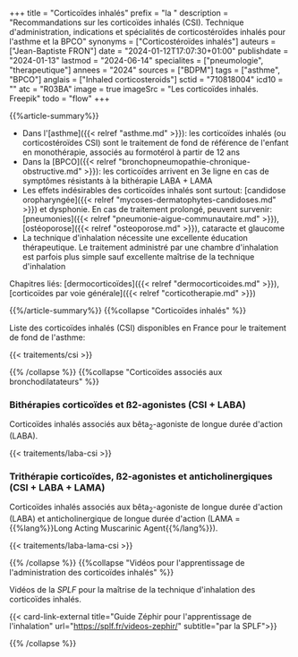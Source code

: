 +++
title = "Corticoïdes inhalés"
prefix = "la "
description = "Recommandations sur les corticoïdes inhalés (CSI). Technique d'administration, indications et spécialités de corticostéroïdes inhalés pour l'asthme et la BPCO"
synonyms = ["Corticostéroïdes inhalés"]
auteurs = ["Jean-Baptiste FRON"]
date = "2024-01-12T17:07:30+01:00"
publishdate = "2024-01-13"
lastmod = "2024-06-14"
specialites = ["pneumologie", "therapeutique"]
annees = "2024"
sources = ["BDPM"]
tags = ["asthme", "BPCO"]
anglais = ["Inhaled corticosteroids"]
sctid = "710818004"
icd10 = ""
atc = "R03BA"
image = true
imageSrc = "Les corticoïdes inhalés. Freepik"
todo = "flow"
+++

{{%article-summary%}}

- Dans l'[asthme]({{< relref "asthme.md" >}}): les corticoïdes inhalés (ou corticostéroïdes CSI) sont le traitement de fond de référence de l'enfant en monothérapie, associés au formotérol à partir de 12 ans
- Dans la [BPCO]({{< relref "bronchopneumopathie-chronique-obstructive.md" >}}): les corticoïdes arrivent en 3e ligne en cas de symptômes résistants à la bithérapie LABA + LAMA
- Les effets indésirables des corticoïdes inhalés sont surtout: [candidose oropharyngée]({{< relref "mycoses-dermatophytes-candidoses.md" >}}) et dysphonie. En cas de traitement prolongé, peuvent survenir: [pneumonies]({{< relref "pneumonie-aigue-communautaire.md" >}}), [ostéoporose]({{< relref "osteoporose.md" >}}), cataracte et glaucome
- La technique d'inhalation nécessite une excellente éducation thérapeutique. Le traitement administré par une chambre d'inhalation est parfois plus simple sauf excellente maîtrise de la technique d'inhalation

Chapitres liés: [dermocorticoïdes]({{< relref "dermocorticoides.md" >}}), [corticoïdes par voie générale]({{< relref "corticotherapie.md" >}})

{{%/article-summary%}}
{{%collapse "Corticoïdes inhalés" %}}

Liste des corticoïdes inhalés (CSI) disponibles en France pour le traitement de fond de l'asthme:

{{< traitements/csi >}}

{{% /collapse %}}
{{%collapse "Corticoïdes associés aux bronchodilatateurs" %}}

### Bithérapies corticoïdes et ß2-agonistes (CSI + LABA)

Corticoïdes inhalés associés aux bêta<sub>2</sub>-agoniste de longue durée d'action (LABA).

{{< traitements/laba-csi >}}

### Trithérapie corticoïdes, ß2-agonistes et anticholinergiques (CSI + LABA + LAMA)

Corticoïdes inhalés associés aux bêta<sub>2</sub>-agoniste de longue durée d'action (LABA) et anticholinergique de longue durée d'action (LAMA = {{%lang%}}Long Acting Muscarinic Agent{{%/lang%}}).

{{< traitements/laba-lama-csi >}}

{{% /collapse %}}
{{%collapse "Vidéos pour l'apprentissage de l'administration des corticoïdes inhalés" %}}

Vidéos de la *SPLF* pour la maîtrise de la technique d'inhalation des corticoïdes inhalés.

{{< card-link-external title="Guide Zéphir pour l'apprentissage de l'inhalation" url="https://splf.fr/videos-zephir/" subtitle="par la SPLF">}}

{{% /collapse %}}
